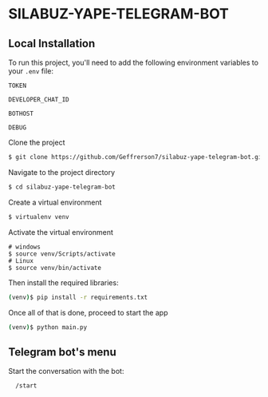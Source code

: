 # SILABUZ-YAPE-TELEGRAM-BOT

## Local Installation

To run this project, you'll need to add the following environment variables to your `.env` file:

`TOKEN`

`DEVELOPER_CHAT_ID`

`BOTHOST`

`DEBUG`

Clone the project

```bash
$ git clone https://github.com/Geffrerson7/silabuz-yape-telegram-bot.git
```

Navigate to the project directory

```bash
$ cd silabuz-yape-telegram-bot
```

Create a virtual environment

```sh
$ virtualenv venv
```

Activate the virtual environment

```
# windows
$ source venv/Scripts/activate
# Linux
$ source venv/bin/activate
```

Then install the required libraries:

```sh
(venv)$ pip install -r requirements.txt
```

Once all of that is done, proceed to start the app

```bash
(venv)$ python main.py
```

## Telegram bot's menu

Start the conversation with the bot:

```bash
  /start
```

